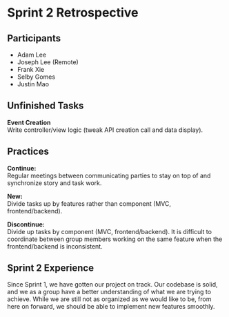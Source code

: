 # Sprint 2 Retrospective

## Participants
- Adam Lee
- Joseph Lee (Remote)
- Frank Xie
- Selby Gomes
- Justin Mao

## Unfinished Tasks

**Event Creation**  
Write controller/view logic (tweak API creation call and data display).

## Practices

**Continue:**  
Regular meetings between communicating parties to stay on top of and synchronize story and task work.

**New:**  
Divide tasks up by features rather than component (MVC, frontend/backend).

**Discontinue:**  
Divide up tasks by component (MVC, frontend/backend). It is difficult to coordinate between group members working on the same feature when the frontend/backend is inconsistent.

## Sprint 2 Experience

Since Sprint 1, we have gotten our project on track. Our codebase is solid, and we as a group have a better understanding of what we are trying to achieve. While we are still not as organized as we would like to be, from here on forward, we should be able to implement new features smoothly.
